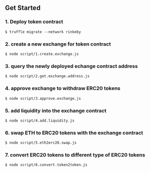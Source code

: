 ## Get Started

### 1. Deploy token contract

```
$ truffle migrate --network rinkeby
```

### 2. create a new exchange for token contract

```
$ node script/1.create.exchange.js
```

### 3. query the newly deployed echange contract address

```
$ node script/2.get.exchange.address.js
```

### 4. approve exchange to withdraw ERC20 tokens

```
$ node script/3.approve.exchange.js
```

### 5. add liquidity into the exchange contract

```
$ node script/4.add.liquidity.js
```

### 6. swap ETH to ERC20 tokens with the exchange contract

```
$ node script/5.eth2erc20.swap.js
```

### 7. convert ERC20 tokens to different type of ERC20 tokens

```
$ node script/6.convert.token2token.js
```